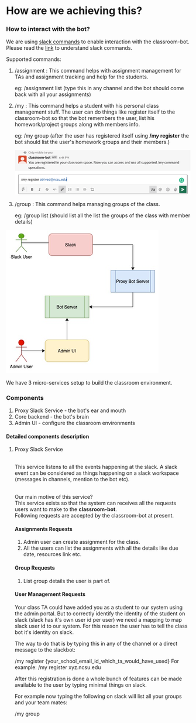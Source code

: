 # How are we achieving this?

### How to interact with the bot?

We are using [slack commands](https://api.slack.com/interactivity/slash-commands)
to enable interaction with the classroom-bot. Please read the [link](https://api.slack.com/interactivity/slash-commands)
to understand slack commands.

Supported commands:

1. /assignment : This command helps with assignment management for TAs and 
assignment tracking and help for the students.

    eg: /assignment list (type this in any channel and the bot should come back with all your assignments)

2. /my : This command helps a student with his personal class management stuff. 
The user can do things like register itself to the classroom-bot so that the bot remembers the user, 
list his homework/project groups along with members info.

    eg: /my group (after the user has registered itself using **/my register**
    the bot should list the user's homework groups and their members.)
    
    ![Register User](/docs/images/register-user-slack.png)

3. /group : This command helps managing groups of the class.

    eg: /group list (should list all the list the groups of the class with member details)


![The Big Picture](/docs/images/thebigpicture.jpg)


We have 3 micro-services setup to build the classroom environment.

### Components
1. Proxy Slack Service - the bot's ear and mouth
2. Core backend - the bot's brain
3. Admin UI - configure the classroom environments


#### Detailed components description

1. Proxy Slack Service<br/><br/>

   This service listens to all the events happening at the slack. A slack event can be 
   considered as things happening on a slack workspace (messages in channels, mention to the bot etc).
   <br/><br/>
   
   Our main motive of this service?<br>
   This service exists so that the system can receives all the requests users want
   to make to the **classroom-bot**. 
   <br/>Following requests are accepted by the classroom-bot at
   present.
   
   #### Assignments Requests
   1. Admin user can create assignment for the class.
   2. All the users can list the assignments with all the details like due date, resources link etc.
   
   #### Group Requests
   1. List group details the user is part of.
   
   #### User Management Requests
   Your class TA could have added you as a student to our system using the admin portal.
   But to correctly identify the identity of the student on slack (slack has it's own
   user id per user) we need a mapping to map slack user id to our system. For this reason the user 
   has to tell the class bot it's identity on slack.
   
   The way to do that is by typing this in any of the channel or a direct message to the slackbot:
   
   /my register {your_school_email_id_which_ta_would_have_used}
   For example: /my register xyz.ncsu.edu
   
   After this registration is done a whole bunch of features can be made available to the user
   by typing minimal things on slack.
   
   For example now typing the following on slack will list all your groups and your team mates: 
   
   /my group